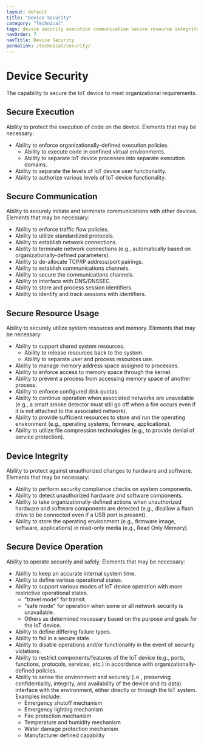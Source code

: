 ```yaml
---
layout: default
title: "Device Security"
category: "Technical"
tags: device security execution communication secure resource integrity memory process system utilize environment
navOrder: 7
navTitle: Device Security
permalink: /technical/security/
---
```


# Device Security
 
The capability to secure the IoT device to meet organizational requirements.
 
## Secure Execution
 
Ability to protect the execution of code on the device. Elements that may be necessary:

- Ability to enforce organizationally-defined execution policies.
  - Ability to execute code in confined virtual environments.
  - Ability to separate IoT device processes into separate execution domains.
- Ability to separate the levels of IoT device user functionality.
- Ability to authorize various levels of IoT device functionality.
 
## Secure Communication
 
Ability to securely initiate and terminate communications with other devices. Elements that may be necessary:

- Ability to enforce traffic flow policies.
- Ability to utilize standardized protocols.
- Ability to establish network connections.
- Ability to terminate network connections (e.g., automatically based on organizationally-defined parameters).
- Ability to de-allocate TCP/IP address/port pairings.
- Ability to establish communications channels.
- Ability to secure the communications channels.
- Ability to interface with DNS/DNSSEC.
- Ability to store and process session identifiers.
- Ability to identify and track sessions with identifiers.
 
## Secure Resource Usage
 
Ability to securely utilize system resources and memory. Elements that may be necessary:

- Ability to support shared system resources.
  - Ability to release resources back to the system.
  - Ability to separate user and process resources use.
- Ability to manage memory address space assigned to processes.
- Ability to enforce access to memory space through the kernel.
- Ability to prevent a process from accessing memory space of another process.
- Ability to enforce configured disk quotas.
- Ability to continue operation when associated networks are unavailable (e.g., a smart smoke detector must still go off when a fire occurs even if it is not attached to the associated network).
- Ability to provide sufficient resources to store and run the operating environment (e.g., operating systems, firmware, applications).
- Ability to utilize file compression technologies (e.g., to provide denial of service protection).
 
## Device Integrity
 
Ability to protect against unauthorized changes to hardware and software. Elements that may be necessary:

- Ability to perform security compliance checks on system components.
- Ability to detect unauthorized hardware and software components.
- Ability to take organizationally-defined actions when unauthorized hardware and software components are detected (e.g., disallow a flash drive to be connected even if a USB port is present).
- Ability to store the operating environment (e.g., firmware image, software, applications) in read-only media (e.g., Read Only Memory).
 
## Secure Device Operation
 
Ability to operate securely and safely. Elements that may be necessary:

- Ability to keep an accurate internal system time.
- Ability to define various operational states.
- Ability to support various modes of IoT device operation with more restrictive operational states.
  - "travel mode" for transit.
  - "safe mode" for operation when some or all network security is unavailable.
  - Others as determined necessary based on the purpose and goals for the IoT device.
- Ability to define differing failure types.
- Ability to fail in a secure state.
- Ability to disable operations and/or functionality in the event of security violations.
- Ability to restrict components/features of the IoT device (e.g., ports, functions, protocols, services, etc.) in accordance with organizationally-defined policies.
- Ability to sense the environment and securely (i.e., preserving confidentiality, integrity, and availability of the device and its data) interface with the environment, either directly or through the IoT system. Examples include:
  - Emergency shutoff mechanism
  - Emergency lighting mechanism
  - Fire protection mechanism
  - Temperature and humidity mechanism
  - Water damage protection mechanism
  - Manufacturer defined capability

